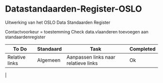 # Datastandaarden-Register-OSLO
Uitwerking van het OSLO Data Standaarden Register

Contactvoorkeur = toestemming
Check data.vlaanderen toevoegen aan standaardenregister

|To Do|Standaard|Task|Completed|
|---|---|---|---|
|Relative links|Algemeen|Aanpassen links naar relatieve links|Ok|
|
